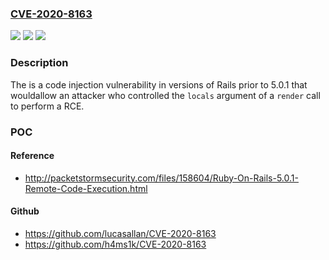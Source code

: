 ### [CVE-2020-8163](https://cve.mitre.org/cgi-bin/cvename.cgi?name=CVE-2020-8163)
![](https://img.shields.io/static/v1?label=Product&message=https%3A%2F%2Fgithub.com%2Frails%2Frails&color=blue)
![](https://img.shields.io/static/v1?label=Version&message=n%2Fa&color=blue)
![](https://img.shields.io/static/v1?label=Vulnerability&message=Code%20Injection%20(CWE-94)&color=brighgreen)

### Description

The is a code injection vulnerability in versions of Rails prior to 5.0.1 that wouldallow an attacker who controlled the `locals` argument of a `render` call to perform a RCE.

### POC

#### Reference
- http://packetstormsecurity.com/files/158604/Ruby-On-Rails-5.0.1-Remote-Code-Execution.html

#### Github
- https://github.com/lucasallan/CVE-2020-8163
- https://github.com/h4ms1k/CVE-2020-8163

